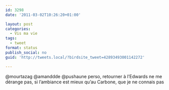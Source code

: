 ```yaml
---
id: 3298
date: '2011-03-02T10:26:20+01:00'

layout: post
categories:
  - Vis ma vie
tags:
  - tweet
format: status
publish_social: no
guid: 'http://tweets.local/?birdsite_tweet=42893493001142272'

---
```


@mourtazag @amanddde @pushaune perso, retourner à l’Edwards ne me dérange pas, si l’ambiance est mieux qu’au Carbone, que je ne connais pas